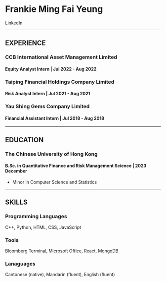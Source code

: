 Frankie Ming Fai Yeung
===================
[LinkedIn](https://www.linkedin.com/in/yeungmingfaifrankie/)

-------------
EXPERIENCE
-------------
### CCB International Asset Management Limited
#### Equity Analyst Intern | Jul 2022 - Aug 2022

### Taiping Financial Holdings Company Limited
#### Risk Analyst Intern | Jul 2021 - Aug 2021

### Yau Shing Gems Company Limited
#### Financial Assistant Intern | Jul 2018 - Aug 2018

-------------
EDUCATION
-------------
### The Chinese University of Hong Kong
#### B.Sc. in Quantitative Finance and Risk Management Science | 2023 December
* Minor in Computer Science and Statistics

-------------
SKILLS
-------------
### Programming Languages
C++, Python, HTML, CSS, JavaScript

### Tools
Bloomberg Terminal, Microsoft Office, React, MongoDB

### Lanaguages
Cantonese (native), Mandarin (fluent), English (fluent)
